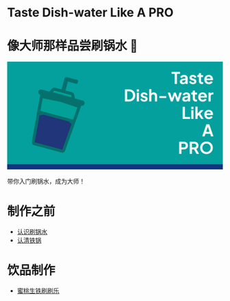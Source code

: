 # Taste Dish-water Like A PRO
# 像大师那样品尝刷锅水 🥤
![pic](/banner.png)

带你入门刷锅水，成为大师！

# 制作之前

- [认识刷锅水](/制作之前/认识刷锅水.md)
- [认清铁锅](/制作之前/认清铁锅.md)

# 饮品制作
- [蜜桃生铁刷刷乐](/饮品制作/蜜桃生铁刷刷乐.md)
